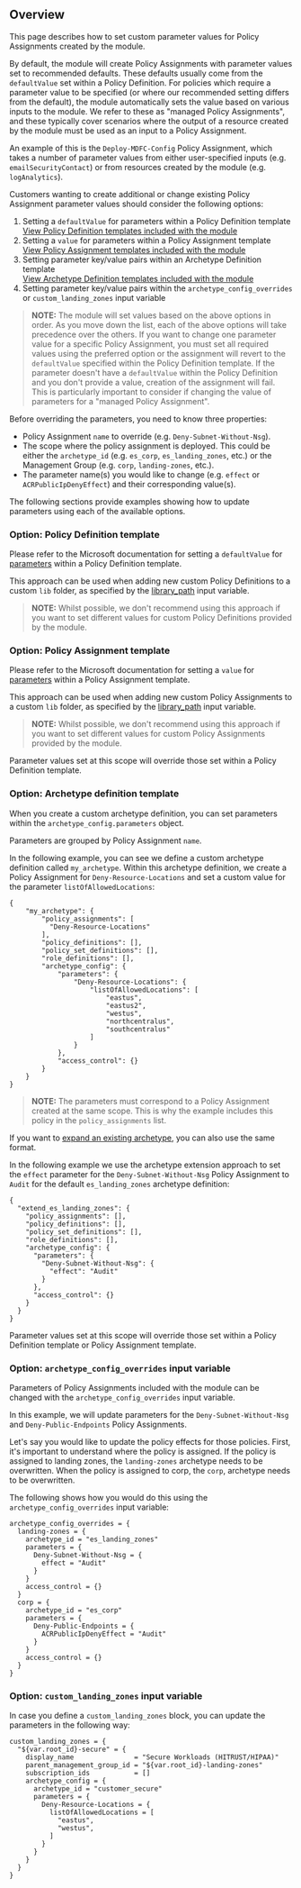 <!-- markdownlint-disable first-line-h1 -->
## Overview

This page describes how to set custom parameter values for Policy Assignments created by the module.

By default, the module will create Policy Assignments with parameter values set to recommended defaults.
These defaults usually come from the `defaultValue` set within a Policy Definition.
For policies which require a parameter value to be specified (or where our recommended setting differs from the default), the module automatically sets the value based on various inputs to the module.
We refer to these as "managed Policy Assignments", and these typically cover scenarios where the output of a resource created by the module must be used as an input to a Policy Assignment.

An example of this is the `Deploy-MDFC-Config` Policy Assignment, which takes a number of parameter values from either user-specified inputs (e.g. `emailSecurityContact`) or from resources created by the module (e.g. `logAnalytics`).

Customers wanting to create additional or change existing Policy Assignment parameter values should consider the following options:

1. Setting a `defaultValue` for parameters within a Policy Definition template</br>[View Policy Definition templates included with the module](https://github.com/Azure/terraform-azurerm-caf-enterprise-scale/tree/main/modules/archetypes/lib/policy_definitions)
1. Setting a `value` for parameters within a Policy Assignment template</br>[View Policy Assignment templates included with the module](https://github.com/Azure/terraform-azurerm-caf-enterprise-scale/tree/main/modules/archetypes/lib/policy_assignments)
1. Setting parameter key/value pairs within an Archetype Definition template</br>[View Archetype Definition templates included with the module](https://github.com/Azure/terraform-azurerm-caf-enterprise-scale/tree/main/modules/archetypes/lib/archetype_definitions)
1. Setting parameter key/value pairs within the `archetype_config_overrides` or `custom_landing_zones` input variable

> **NOTE:** The module will set values based on the above options in order.
> As you move down the list, each of the above options will take precedence over the others.
> If you want to change one parameter value for a specific Policy Assignment, you must set all required values using the preferred option or the assignment will revert to the `defaultValue` specified within the Policy Definition template.
> If the parameter doesn't have a `defaultValue` within the Policy Definition and you don't provide a value, creation of the assignment will fail.
> This is particularly important to consider if changing the value of parameters for a "managed Policy Assignment".

Before overriding the parameters, you need to know three properties:

- Policy Assignment `name` to override (e.g. `Deny-Subnet-Without-Nsg`).
- The scope where the policy assignment is deployed. This could be either the `archetype_id` (e.g. `es_corp`, `es_landing_zones`, etc.) or the Management Group (e.g. `corp`, `landing-zones`, etc.).
- The parameter name(s) you would like to change (e.g. `effect` or `ACRPublicIpDenyEffect`) and their corresponding value(s).

The following sections provide examples showing how to update parameters using each of the available options.

### Option: Policy Definition template

Please refer to the Microsoft documentation for setting a `defaultValue` for [parameters](https://learn.microsoft.com/azure/governance/policy/concepts/definition-structure#parameters) within a Policy Definition template.

This approach can be used when adding new custom Policy Definitions to a custom `lib` folder, as specified by the [library_path](./%5BVariables%5D-library_path) input variable.

> **NOTE:** Whilst possible, we don't recommend using this approach if you want to set different values for custom Policy Definitions provided by the module.

### Option: Policy Assignment template

Please refer to the Microsoft documentation for setting a `value` for [parameters](https://learn.microsoft.com/azure/governance/policy/concepts/assignment-structure#parameters) within a Policy Assignment template.

This approach can be used when adding new custom Policy Assignments to a custom `lib` folder, as specified by the [library_path](./%5BVariables%5D-library_path) input variable.

> **NOTE:** Whilst possible, we don't recommend using this approach if you want to set different values for custom Policy Assignments provided by the module.

Parameter values set at this scope will override those set within a Policy Definition template.

### Option: Archetype definition template

When you create a custom archetype definition, you can set parameters within the `archetype_config.parameters` object.

Parameters are grouped by Policy Assignment `name`.

In the following example, you can see we define a custom archetype definition called `my_archetype`.
Within this archetype definition, we create a Policy Assignment for `Deny-Resource-Locations` and set a custom value for the parameter `listOfAllowedLocations`:

```hcl
{
    "my_archetype": {
        "policy_assignments": [
          "Deny-Resource-Locations"
        ],
        "policy_definitions": [],
        "policy_set_definitions": [],
        "role_definitions": [],
        "archetype_config": {
            "parameters": {
                "Deny-Resource-Locations": {
                    "listOfAllowedLocations": [
                        "eastus",
                        "eastus2",
                        "westus",
                        "northcentralus",
                        "southcentralus"
                    ]
                }
            },
            "access_control": {}
        }
    }
}
```

> **NOTE:** The parameters must correspond to a Policy Assignment created at the same scope.
> This is why the example includes this policy in the `policy_assignments` list.

If you want to [expand an existing archetype](./%5BExamples%5D-Expand-Built-in-Archetype-Definitions#to-enable-the-extension-function), you can also use the same format.

In the following example we use the archetype extension approach to set the `effect` parameter for the `Deny-Subnet-Without-Nsg` Policy Assignment to `Audit` for the default `es_landing_zones` archetype definition:

```hcl
{
  "extend_es_landing_zones": {
    "policy_assignments": [],
    "policy_definitions": [],
    "policy_set_definitions": [],
    "role_definitions": [],
    "archetype_config": {
      "parameters": {
        "Deny-Subnet-Without-Nsg": {
          "effect": "Audit"
        }
      },
      "access_control": {}
    }
  }
}
```

Parameter values set at this scope will override those set within a Policy Definition template or Policy Assignment template.

### Option: `archetype_config_overrides` input variable

Parameters of Policy Assignments included with the module can be changed with the `archetype_config_overrides` input variable.

In this example, we will update parameters for the `Deny-Subnet-Without-Nsg` and `Deny-Public-Endpoints` Policy Assignments.

Let's say you would like to update the policy effects for those policies.
First, it's important to understand where the policy is assigned.
If the policy is assigned to landing zones, the `landing-zones` archetype needs to be overwritten.
When the policy is assigned to corp, the `corp`, archetype needs to be overwritten.

The following shows how you would do this using the `archetype_config_overrides` input variable:

```hcl
archetype_config_overrides = {
  landing-zones = {
    archetype_id = "es_landing_zones"
    parameters = {
      Deny-Subnet-Without-Nsg = {
        effect = "Audit"
      }
    }
    access_control = {}
  }
  corp = {
    archetype_id = "es_corp"
    parameters = {
      Deny-Public-Endpoints = {
        ACRPublicIpDenyEffect = "Audit"
      }
    }
    access_control = {}
  }
}
```

### Option: `custom_landing_zones` input variable

In case you define a `custom_landing_zones` block, you can update the parameters in the following way:

```hcl
custom_landing_zones = {
  "${var.root_id}-secure" = {
    display_name               = "Secure Workloads (HITRUST/HIPAA)"
    parent_management_group_id = "${var.root_id}-landing-zones"
    subscription_ids           = []
    archetype_config = {
      archetype_id = "customer_secure"
      parameters = {
        Deny-Resource-Locations = {
          listOfAllowedLocations = [
            "eastus",
            "westus",
          ]
        }
      }
    }
  }
}
```

